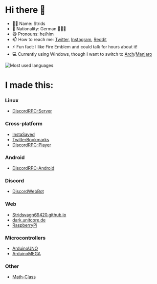 # Hi there 👋
- 👨‍💻 Name: Strids
- 🚩 Nationality: German 🖤💖💛
- 😄 Pronouns: he/him
- 📫 How to reach me: [Twitter](https://twitter.com/rog_nineteen), [Instagram](https://www.instagram.com/rog_nineteen/), [Reddit](https://www.reddit.com/user/rog_nineteen)
- ⚡ Fun fact: I like Fire Emblem and could talk for hours about it!
- 💻 Currently using Windows, though I want to switch to [Arch](https://archlinux.org/)/[Manjaro](https://manjaro.org/)
  
![Most used languages](https://github-readme-stats.vercel.app/api/top-langs/?username=Stridsvagn69420&layout=compact&count_private=true&hide_title=true&langs_count=14)

# I made this:
### Linux
* [DiscordRPC-Server](https://github.com/Stridsvagn69420/DiscordRPC-Server)

### Cross-platform
* [InstaSaved](https://github.com/Stridsvagn69420/InstaSaved)
* [TwitterBookmarks](https://github.com/Stridsvagn69420/TwitterBookmarks)
* [DiscordRPC-Player](https://github.com/Stridsvagn69420/DiscordRPC-Player)

### Android
* [DiscordRPC-Android](https://github.com/Stridsvagn69420/DiscordRPC-Android)

### Discord
* [DiscordWebBot](https://github.com/Stridsvagn69420/DiscordWebBot)

### Web
* [Stridsvagn69420.github.io](https://github.com/Stridsvagn69420/Stridsvagn69420.github.io)
* [dark.unitcore.de](https://github.com/Stridsvagn69420/dark.unitcore.de)
* [RaspberryPi](https://github.com/Stridsvagn69420/RaspberryPi)

### Microcontrollers
* [ArduinoUNO](https://github.com/Stridsvagn69420/ArduinoUNO)
* [ArduinoMEGA](https://github.com/Stridsvagn69420/ArduinoMEGA)

### Other
* [Math-Class](https://github.com/Stridsvagn69420/Math-Class)
